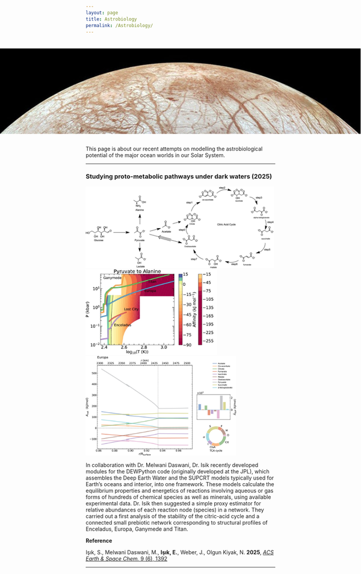 ```yaml
---
layout: page
title: Astrobiology
permalink: /Astrobiology/
---
```

<div style="position: relative; width: 100vw; height: 250px; margin-left: -50vw; left: 50%; overflow: hidden;">
    <img src="/assets/images/Astrobiology/Europa-banner.png" alt="Europa banner" style="position: absolute; top: 80%; left: 50%; transform: translate(-50%, -50%); width: 100%; min-height: 100%; object-fit: cover;">
</div>
<br>

This page is about our recent attempts on modelling the astrobiological potential of the major ocean worlds 
in our Solar System. 

---

### Studying proto-metabolic pathways under dark waters (2025)

<img src="/assets/images/Astrobiology/network.jpeg" alt="network.jpeg" width="500">
<img src="/assets/images/Astrobiology/PT.jpeg" alt="PT.jpeg" width="350">
<img src="/assets/images/Astrobiology/Europa-profiles.jpeg" alt="Europa-profiles.jpeg" width="400">

In collaboration with Dr. Melwani Daswani, Dr. Isik recently developed modules for the DEWPython code (originally developed at the JPL), which assembles the Deep Earth Water and the SUPCRT models typically used for Earth’s oceans and interior, into one framework. These models calculate the equilibrium properties and energetics of reactions involving aqueous or gas forms of hundreds of chemical species as well as minerals, using available experimental data. Dr. Isik then suggested a simple proxy estimator for relative abundances of each reaction node (species) in a network. They carried out a first analysis of the stability of the citric-acid cycle and a connected small prebiotic network corresponding to structural profiles of Enceladus, Europa, Ganymede and Titan. 

**Reference**

Işık, S., Melwani Daswani, M., **Işık, E.**, Weber, J., Olgun Kiyak, N. **2025**, [*ACS Earth & Space Chem.* 9 (6), 1392](https://doi.org/10.1021/acsearthspacechem.4c00371)

---
